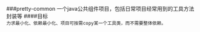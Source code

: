 ###pretty-common 一个java公共组件项目，包括日常项目经常用到的工具方法封装等
####目标
<code>
   力求最小化、依赖最小化、项目可按需copy某一个工具类，而不需要整体依赖。
</code>
